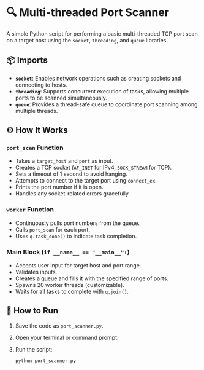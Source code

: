 # 🔍 Multi-threaded Port Scanner

A simple Python script for performing a basic multi-threaded TCP port scan on a target host using the `socket`, `threading`, and `queue` libraries.

## 📦 Imports

- **`socket`**: Enables network operations such as creating sockets and connecting to hosts.
- **`threading`**: Supports concurrent execution of tasks, allowing multiple ports to be scanned simultaneously.
- **`queue`**: Provides a thread-safe queue to coordinate port scanning among multiple threads.

## ⚙️ How It Works

### `port_scan` Function

- Takes a `target_host` and `port` as input.
- Creates a TCP socket (`AF_INET` for IPv4, `SOCK_STREAM` for TCP).
- Sets a timeout of 1 second to avoid hanging.
- Attempts to connect to the target port using `connect_ex`.
- Prints the port number if it is open.
- Handles any socket-related errors gracefully.

### `worker` Function

- Continuously pulls port numbers from the queue.
- Calls `port_scan` for each port.
- Uses `q.task_done()` to indicate task completion.

### Main Block (`if __name__ == "__main__":`)

- Accepts user input for target host and port range.
- Validates inputs.
- Creates a queue and fills it with the specified range of ports.
- Spawns 20 worker threads (customizable).
- Waits for all tasks to complete with `q.join()`.

## 🚀 How to Run

1. Save the code as `port_scanner.py`.
2. Open your terminal or command prompt.
3. Run the script:

   ```bash
   python port_scanner.py
